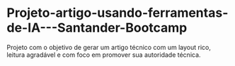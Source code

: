 # Projeto-artigo-usando-ferramentas-de-IA---Santander-Bootcamp

Projeto com o objetivo de gerar um artigo técnico com um layout rico, leitura agradável e com foco em promover sua autoridade técnica.
